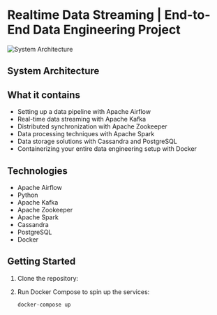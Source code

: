 # Realtime Data Streaming | End-to-End Data Engineering Project

![System Architecture](https://github.com/airscholar/e2e-data-engineering/blob/main/Data%20engineering%20architecture.png)
 
 
## System Architecture

 
## What it contains

- Setting up a data pipeline with Apache Airflow
- Real-time data streaming with Apache Kafka
- Distributed synchronization with Apache Zookeeper
- Data processing techniques with Apache Spark
- Data storage solutions with Cassandra and PostgreSQL
- Containerizing your entire data engineering setup with Docker

## Technologies

- Apache Airflow
- Python
- Apache Kafka
- Apache Zookeeper
- Apache Spark
- Cassandra
- PostgreSQL
- Docker

## Getting Started

1. Clone the repository:
 
3. Run Docker Compose to spin up the services:
    ```bash
    docker-compose up
    ```
 